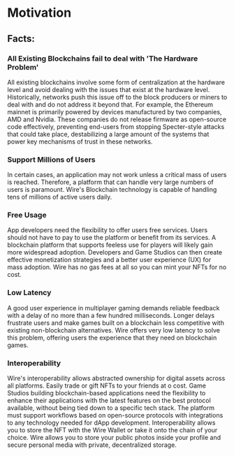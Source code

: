 # Motivation

## Facts:

### All Existing Blockchains fail to deal with 'The Hardware Problem'

All existing blockchains involve some form of centralization at the hardware level and avoid dealing with the issues that exist at the hardware level. Historically, networks push this issue off to the block producers or miners to deal with and do not address it beyond that. For example, the Ethereum mainnet is primarily powered by devices manufactured by two companies, AMD and Nvidia. These companies do not release firmware as open-source code effectively, preventing end-users from stopping Specter-style attacks that could take place, destabilizing a large amount of the systems that power key mechanisms of trust in these networks.

### Support Millions of Users

In certain cases, an application may not work unless a critical mass of users is reached. Therefore, a platform that can handle very large numbers of users is paramount. Wire's Blockchain technology is capable of handling tens of millions of active users daily.

### Free Usage

App developers need the flexibility to offer users free services. Users should not have to pay to use the platform or benefit from its services. A blockchain platform that supports feeless use for players will likely gain more widespread adoption. Developers and Game Studios can then create effective monetization strategies and a better user experience (UX) for mass adoption. Wire has no gas fees at all so you can mint your NFTs for no cost.

### Low Latency

A good user experience in multiplayer gaming demands reliable feedback with a delay of no more than a few hundred milliseconds. Longer delays frustrate users and make games built on a blockchain less competitive with existing non-blockchain alternatives. Wire offers very low latency to solve this problem, offering users the experience that they need on blockchain games.  

### Interoperability

Wire's interoperability allows abstracted ownership for digital assets across all platforms. Easily trade or gift NFTs to your friends at o cost. Game Studios building blockchain-based applications need the flexibility to enhance their applications with the latest features on the best protocol available, without being tied down to a specific tech stack. The platform must support workflows based on open-source protocols with integrations to any technology needed for dApp development. Interoperability allows you to  store the NFT with the Wire Wallet or take it onto the chain of your choice. Wire allows you to store your public photos inside your profile and secure personal media with private, decentralized storage.